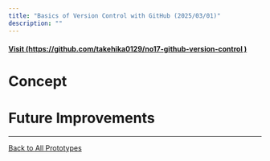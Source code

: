 ```yaml
---
title: "Basics of Version Control with GitHub (2025/03/01)"
description: ""
---
```


#### [Visit (https://github.com/takehika0129/no17-github-version-control )](https://github.com/takehika0129/no17-github-version-control )


# **Concept**


  
# **Future Improvements**



---
[Back to All Prototypes](../index.md)

